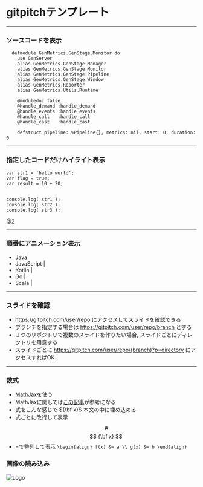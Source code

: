 # gitpitchテンプレート

---

### ソースコードを表示

```
  defmodule GenMetrics.GenStage.Monitor do
	use GenServer
	alias GenMetrics.GenStage.Manager
	alias GenMetrics.GenStage.Monitor
	alias GenMetrics.GenStage.Pipeline
	alias GenMetrics.GenStage.Window
	alias GenMetrics.Reporter
	alias GenMetrics.Utils.Runtime

	@moduledoc false
	@handle_demand :handle_demand
	@handle_events :handle_events
	@handle_call   :handle_call
	@handle_cast   :handle_cast
	
	defstruct pipeline: %Pipeline{}, metrics: nil, start: 0, duration: 0
```

---

### 指定したコードだけハイライト表示

```
var str1 = 'hello world';
var flag = true;
var result = 10 + 20;


console.log( str1 );
console.log( str2 );
console.log( str3 );
```
@[2](flagに「true」を代入)


---

### 順番にアニメーション表示

- Java
- JavaScript |
- Kotlin |
- Go |
- Scala |

---

### スライドを確認
 
- https://gitpitch.com/user/repo にアクセスしてスライドを確認できる
- ブランチを指定する場合は https://gitpitch.com/user/repo/branch とする
- １つのリポジトリで複数のスライドを作りたい場合, スライドごとにディレクトリを用意する
- スライドごとに https://gitpitch.com/user/repo/(branch)?p=directory にアクセスすればOK

---

### 数式

- [MathJax](http://docs.mathjax.org/en/latest/index.html)を使う
- MathJaxに関しては[この記事](https://qiita.com/PlanetMeron/items/63ac58898541cbe81ada)が参考になる
- 式をこんな感じで ${\bf x}$ 本文の中に埋め込める
- 式ごとに改行して表示
$$ \boldsymbol{\mu} $$
$$ {\bf x} $$
- =で整列して表示
`
\begin{align}
f(x) &= a \\
g(x) &= b
\end{align}
`

### 画像の読み込み

![Logo](assets/img/Assets.jpg)

